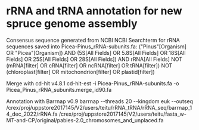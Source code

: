 # rRNA and tRNA annotation for new spruce genome assembly

Consensus sequence generated from NCBI
NCBI Searchterm for rRNA sequences saved into Picea-Pinus_rRNA-subunits.fa:
("Pinus"[Organism] OR "Picea"[Organism]) AND (5S[All Fields] OR 5.8S[All Fields] OR 18S[All Fields] OR 25S[All Fields] OR 28S[All Fields]) AND rRNA[All Fields] NOT (mRNA[filter] OR cRNA[filter] OR ncRNA[filter] OR tRNA[filter]) NOT (chloroplast[filter] OR mitochondrion[filter] OR plastid[filter])

Merge with cd-hit v4.8.1
cd-hit-est -i Picea-Pinus_rRNA-subunits.fa -o Picea_Pinus_rRNA_subunits.merge_id90.fa

Annotation with Barrnap v0.9
barrnap --threads 20 --kingdom euk --outseq /crex/proj/uppstore2017145/V2/users/teitu/rRNA_tRNA/rRNA_seq/barrnap_14_dec_2022/rRNA.fa /crex/proj/uppstore2017145/V2/users/teitu/fasta_w-MT-and-CP/original/pabies-2.0_chromosomes_and_unplaced.fa
